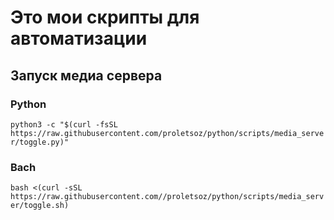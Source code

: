 # Это мои скрипты для автоматизации
## Запуск медиа сервера
### Python
```python3 -c "$(curl -fsSL https://raw.githubusercontent.com/proletsoz/python/scripts/media_server/toggle.py)"```
### Bach
```bash <(curl -sSL https://raw.githubusercontent.com//proletsoz/python/scripts/media_server/toggle.sh)```
